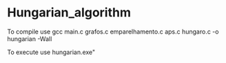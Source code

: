 # Hungarian_algorithm

To compile use gcc main.c grafos.c emparelhamento.c aps.c hungaro.c -o hungarian -Wall

To execute use hungarian.exe"